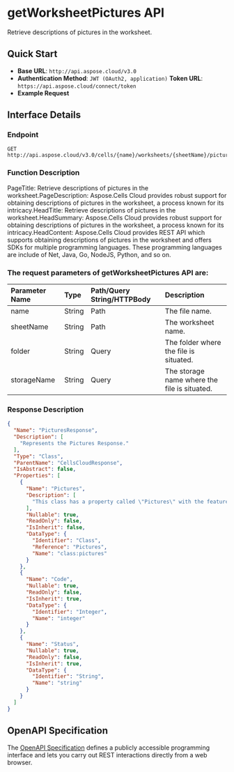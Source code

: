 # **getWorksheetPictures API**

Retrieve descriptions of pictures in the worksheet. 

## **Quick Start**

- **Base URL**: `http://api.aspose.cloud/v3.0`
- **Authentication Method**: `JWT (OAuth2, application)`  **Token URL**: `https://api.aspose.cloud/connect/token`
- **Example Request** 
<script src="https://gist.github.com/aspose-cells-cloud-gists/8a5b324fdf3e574dbd747c1a1e24b05d.js?file=Example30_GetWorksheetPictures.cs"></script>

## **Interface Details**

### **Endpoint** 

```
GET http://api.aspose.cloud/v3.0/cells/{name}/worksheets/{sheetName}/pictures
```

### **Function Description**
PageTitle: Retrieve descriptions of pictures in the worksheet.PageDescription: Aspose.Cells Cloud provides robust support for obtaining descriptions of pictures in the worksheet, a process known for its intricacy.HeadTitle: Retrieve descriptions of pictures in the worksheet.HeadSummary: Aspose.Cells Cloud provides robust support for obtaining descriptions of pictures in the worksheet, a process known for its intricacy.HeadContent: Aspose.Cells Cloud provides REST API which supports obtaining descriptions of pictures in the worksheet and offers SDKs for multiple programming languages. These programming languages are include of Net, Java, Go, NodeJS, Python, and so on.

### The request parameters of **getWorksheetPictures** API are: 

| Parameter Name | Type | Path/Query String/HTTPBody | Description | 
| :- | :- | :- |:- | 
|name|String|Path|The file name.|
|sheetName|String|Path|The worksheet name.|
|folder|String|Query|The folder where the file is situated.|
|storageName|String|Query|The storage name where the file is situated.|


### **Response Description**
```json
{
  "Name": "PicturesResponse",
  "Description": [
    "Represents the Pictures Response."
  ],
  "Type": "Class",
  "ParentName": "CellsCloudResponse",
  "IsAbstract": false,
  "Properties": [
    {
      "Name": "Pictures",
      "Description": [
        "This class has a property called \"Pictures\" with the feature of being serialized as \"pictures\" in XML elements."
      ],
      "Nullable": true,
      "ReadOnly": false,
      "IsInherit": false,
      "DataType": {
        "Identifier": "Class",
        "Reference": "Pictures",
        "Name": "class:pictures"
      }
    },
    {
      "Name": "Code",
      "Nullable": true,
      "ReadOnly": false,
      "IsInherit": true,
      "DataType": {
        "Identifier": "Integer",
        "Name": "integer"
      }
    },
    {
      "Name": "Status",
      "Nullable": true,
      "ReadOnly": false,
      "IsInherit": true,
      "DataType": {
        "Identifier": "String",
        "Name": "string"
      }
    }
  ]
}
```

## OpenAPI Specification

The [OpenAPI Specification](https://reference.aspose.cloud/cells/#/PicturesController/GetWorksheetPictures) defines a publicly accessible programming interface and lets you carry out REST interactions directly from a web browser.

